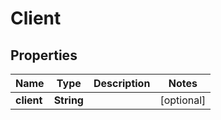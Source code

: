 
# Client

## Properties
Name | Type | Description | Notes
------------ | ------------- | ------------- | -------------
**client** | **String** |  |  [optional]



